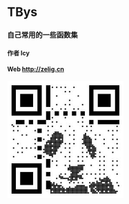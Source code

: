 # TBys
### 自己常用的一些函数集
#### 作者 Icy 
#### Web http://zelig.cn
![image](https://github.com/Icy2010/TBys/blob/master/TBys.png)
